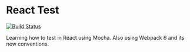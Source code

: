 # React Test

[![Build Status](https://travis-ci.org/rodocite/react-test.svg?branch=master)](https://travis-ci.org/rodocite/react-test)

Learning how to test in React using Mocha. Also using Webpack 6 and its new conventions.
